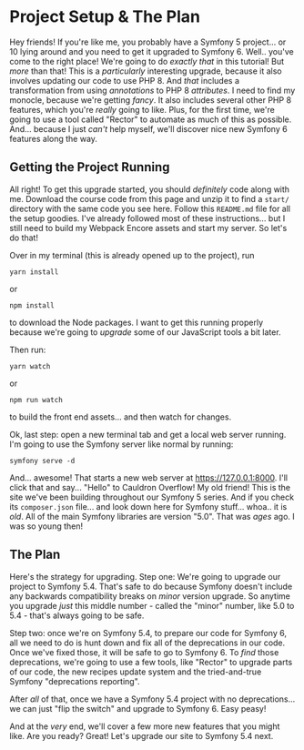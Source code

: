 # Project Setup & The Plan

Hey friends! If you're like me, you probably have a Symfony 5 project... or 10 lying
around and you need to get it upgraded to Symfony 6. Well.. you've come to the right
place! We're going to do *exactly that* in this tutorial! But *more* than that! This
is a *particularly* interesting upgrade, because it also involves updating our code
to use PHP 8. And *that* includes a transformation from using *annotations* to PHP
8 *attributes*. I need to find my monocle, because we're getting *fancy*. It also
includes several other PHP 8 features, which you're *really* going to like. Plus,
for the first time, we're going to use a tool called "Rector" to automate as
much of this as possible. And... because I just *can't* help myself, we'll discover
nice new Symfony 6 features along the way.

## Getting the Project Running

All right! To get this upgrade started, you should *definitely* code along with me.
Download the course code from this page and unzip it to find a `start/` directory
with the same code you see here. Follow this `README.md` file for all the setup
goodies. I've already followed most of these instructions... but I still need
to build my Webpack Encore assets and start my server. So let's do that!

Over in my terminal (this is already opened up to the project), run

```terminal
yarn install
```

or

```terminal
npm install
```

to download the Node packages. I want to get this running properly because we're
going to *upgrade* some of our JavaScript tools a bit later.

Then run:

```terminal
yarn watch
```

or

```terminal
npm run watch
```

to build the front end assets... and then watch for changes.

Ok, last step: open a new terminal tab and get a local web server running. I'm
going to use the Symfony server like normal by running:

```terminal
symfony serve -d
```

And... awesome! That starts a new web server at https://127.0.0.1:8000. I'll click
that and say... "Hello" to Cauldron Overflow! My old friend! This is the site we've
been building throughout our Symfony 5 series. And if you check its `composer.json`
file... and look down here for Symfony stuff... whoa.. it is *old*. All of the
main Symfony libraries are version "5.0". That was *ages* ago. I was so young then!

## The Plan

Here's the strategy for upgrading. Step one: We're going to upgrade our project to
Symfony 5.4. That's safe to do because Symfony doesn't include any backwards
compatibility breaks on *minor* version upgrade. So anytime you upgrade *just* this
middle number - called the "minor" number, like 5.0 to 5.4 - that's always going
to be safe.

Step two: once we're on Symfony 5.4, to prepare our code for Symfony 6, all we need
to do is hunt down and fix all of the deprecations in our code. Once we've fixed
those, it will be safe to go to Symfony 6. To *find* those deprecations, we're
going to use a few tools, like "Rector" to upgrade parts of our code, the new
recipes update system and the tried-and-true Symfony "deprecations reporting".

After *all* of that, once we have a Symfony 5.4 project with no deprecations... we
can just "flip the switch" and upgrade to Symfony 6. Easy peasy!

And at the *very* end, we'll cover a few more new features that you might like.
Are you ready? Great! Let's upgrade our site to Symfony 5.4 next.
